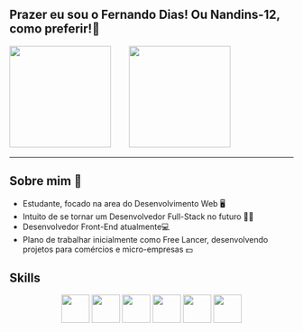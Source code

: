 ## Prazer eu sou o Fernando Dias! Ou Nandins-12, como preferir!🎈
<div>
    <img style="margin-right: 2em;" height="180em" src="https://github-readme-stats.vercel.app/api?username=Nandins-12&theme=midnight-purple&show_icons=true">
    <img height="180em" src="https://github-readme-stats.vercel.app/api/top-langs/?username=Nandins-12&theme=midnight-purple">
</div>

<hr>

## Sobre mim 📖
<ul>
    <li>Estudante, focado na area do Desenvolvimento Web 🖥</li>
    <li>Intuito de se tornar um Desenvolvedor Full-Stack no futuro 👨‍🎓</li>
    <li>Desenvolvedor Front-End atualmente💻</li>
    <li>Plano de trabalhar inicialmente como Free Lancer, desenvolvendo projetos para comércios e micro-empresas 💵</li>
</ul>

## Skills
<div align="center">
    <img align="center" height="50" src="https://cdn.jsdelivr.net/gh/devicons/devicon/icons/html5/html5-original.svg">
    <img align="center" height="50" src="https://cdn.jsdelivr.net/gh/devicons/devicon/icons/css3/css3-original.svg">
    <img align="center" height="50" src="https://cdn.jsdelivr.net/gh/devicons/devicon/icons/javascript/javascript-original.svg">
    <img align="center" height="50" src="https://cdn.jsdelivr.net/gh/devicons/devicon/icons/bootstrap/bootstrap-original.svg">
    <img align="center" height="50" src="https://cdn.jsdelivr.net/gh/devicons/devicon/icons/php/php-plain.svg">
    <img align="center" height="50" src="https://cdn.jsdelivr.net/gh/devicons/devicon/icons/git/git-original.svg">
</div>
